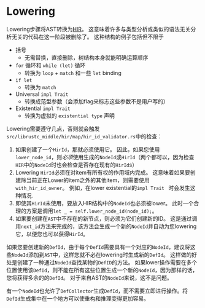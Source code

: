 # Lowering

Lowering步骤将AST转换为[HIR](hir.html)。 这意味着许多与类型分析或类似的语法无关分析无关的代码在这一阶段被删除了。 这种结构的例子包括但不限于

* 括号
    * 无需替换，直接删除，树结构本身就能明确运算顺序
* `for` 循环和 `while (let)` 循环
    * 转换为 `loop` + `match` 和一些 `let` binding
* `if let`
    * 转换为 `match`
* Universal `impl Trait`
    * 转换成范型参数（会添加flag来标志这些参数不是用户写的）
* Existential `impl Trait`
    * 转换为虚拟的 `existential type` 声明

Lowering需要遵守几点，否则就会触发`src/librustc_middle/hir/map/hir_id_validator.rs`中的检查：

1. 如果创建了一个`HirId`，那就必须使用它。
  因此，如果您使用`lower_node_id`，则*必须*使用生成的`NodeId`或`HirId`（两个都可以，因为检查`HIR`中的`NodeId`时也会检查是否存在现有的`HirId`s）
2. Lowering `HirId`必须在对item有所有权的作用域内完成。
  这意味着如果要创建除当前正在Lower的item之外的其他item，则需要使用`with_hir_id_owner`。
例如，在lower existential的`impl Trait ` 时会发生这种情况.
3. 即使其`HirId`未使用，要放入HIR结构中的`NodeId`也必须被lower。
  此时一个合理的方案是调用`let _ = self.lower_node_id(node_id);`。
4. 如果要创建在`AST`中不存在的新节点，则必须为它们创建新的ID。
这是通过调用`next_id`方法来完成的，该方法会生成一个新的`NodeId`并自动为您lowering它，以便您也可以获得`HirId`。

如果您要创建新的`DefId`，由于每个`DefId`需要具有一个对应的`NodeId`，建议将这些`NodeId`添加到`AST`中，这样您就不必在lowering时生成新的`DefId`。
这样做的好处是创建了一种通过`NodeId`查找某物的`DefID`的方法。
如果lower操作需要在多个位置使用该`DefId`，则不能在所有这些位置生成一个新的`NodeId`，因为那样的话，您将获得多余的的`DefId`。
对于来自AST的`NodeId`来说，这不是问题。

有一个`NodeId`也允许了`DefCollector`生成`DefId`，而不需要立即进行操作。将`DefId`生成集中在一个地方可以使重构和推理变得更加容易。
